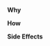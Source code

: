 <!-- Why was this change necessary? -->
**Why**

<!-- How does it address the problem? -->
**How**

<!-- Are there any side effects? -->
**Side Effects**
